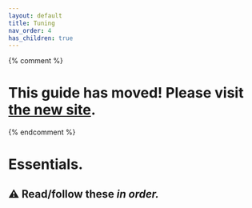 ```yaml
---
layout: default
title: Tuning
nav_order: 4
has_children: true
---
```

{% comment %} 
# This guide has moved! Please visit [the new site](https://ellis3dp.com/Print-Tuning-Guide/).
{% endcomment %}

# Essentials. 
## :warning: Read/follow these *in order.*